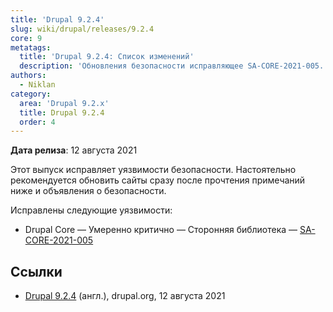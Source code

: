 ```yaml
---
title: 'Drupal 9.2.4'
slug: wiki/drupal/releases/9.2.4
core: 9
metatags:
  title: 'Drupal 9.2.4: Список изменений'
  description: 'Обновления безопасности исправляющее SA-CORE-2021-005.'
authors:
  - Niklan
category:
  area: 'Drupal 9.2.x'
  title: Drupal 9.2.4
  order: 4
---
```


**Дата релиза**: 12 августа 2021

Этот выпуск исправляет уязвимости безопасности. Настоятельно рекомендуется обновить сайты сразу после прочтения примечаний ниже и объявления о безопасности.

Исправлены следующие уязвимости:

- Drupal Core — Умеренно критично — Сторонняя библиотека — [SA-CORE-2021-005](../../../../security/sa-core/2021-005/index.md)

## Ссылки

- [Drupal 9.2.4](https://www.drupal.org/project/drupal/releases/9.2.4) (англ.), drupal.org, 12 августа 2021
